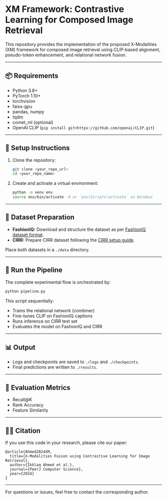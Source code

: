 # XM Framework: Contrastive Learning for Composed Image Retrieval

This repository provides the implementation of the proposed X-Modalities (XM) framework for composed image retrieval using CLIP-based alignment, pseudo-token enhancement, and relational network fusion.

---

## 📦 Requirements

- Python 3.8+
- PyTorch 1.10+
- torchvision
- faiss-gpu
- pandas, numpy
- tqdm
- comet_ml (optional)
- OpenAI CLIP (`pip install git+https://github.com/openai/CLIP.git`)

---

## 🔧 Setup Instructions

1. Clone the repository:
    ```bash
    git clone <your_repo_url>
    cd <your_repo_name>
    ```

2. Create and activate a virtual environment:
    ```bash
    python -m venv env
    source env/bin/activate  # or `env\Scripts\activate` on Windows
    ```

<!-- 3. Install dependencies:
    ```bash
    pip install -r requirements.txt
    ``` -->

---

## 📁 Dataset Preparation

- **FashionIQ:** Download and structure the dataset as per [FashionIQ dataset format](https://github.com/XiaoxiaoGuo/fashion-iq).
- **CIRR:** Prepare CIRR dataset following the [CIRR setup guide](https://github.com/CIRR-dataset).

Place both datasets in a `./data` directory.

---

## 🚀 Run the Pipeline

The complete experimental flow is orchestrated by:

```bash
python pipeline.py
```

This script sequentially:
- Trains the relational network (combiner)
- Fine-tunes CLIP on FashionIQ captions
- Runs inference on CIRR test set
- Evaluates the model on FashionIQ and CIRR

---

## 📊 Output

- Logs and checkpoints are saved to `./logs` and `./checkpoints`.
- Final predictions are written to `./results`.

---

## 🧪 Evaluation Metrics

- Recall@K
- Rank Accuracy
- Feature Similarity

---

## 🧑‍💻 Citation

If you use this code in your research, please cite our paper:

```
@article{Ahmed2024XM,
  title={X-Modalities Fusion using Contrastive Learning for Image Retrieval},
  author={Ikhlaq Ahmed et al.},
  journal={PeerJ Computer Science},
  year={2024}
}
```

---

For questions or issues, feel free to contact the corresponding author.